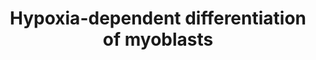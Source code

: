 ---
annotations:
- type: Pathway Ontology
  value: regulatory pathway
- type: Cell Type Ontology
  value: myoblast
- type: Pathway Ontology
  value: Notch signaling pathway
- type: Pathway Ontology
  value: Wnt signaling pathway
authors:
- ExperiMed
- Laurent
- DeSl
- Eweitz
- Khanspers
description: 'HIF1A modulates myogenic differentiation in hypoxia. Black arrow: activation
  of the signaling pathway/ protein/ molecule. Blunt red arrow: inhibition of the
  signaling path-way/ protein/ molecule. Round blue arrow: Interaction between two
  pathways.'
last-edited: 2021-06-13
organisms:
- Mus musculus
redirect_from:
- /index.php/Pathway:WP5025
- /instance/WP5025
schema-jsonld:
- '@context': https://schema.org/
  '@id': https://wikipathways.github.io/pathways/WP5025.html
  '@type': Dataset
  creator:
    '@type': Organization
    name: WikiPathways
  description: 'HIF1A modulates myogenic differentiation in hypoxia. Black arrow:
    activation of the signaling pathway/ protein/ molecule. Blunt red arrow: inhibition
    of the signaling path-way/ protein/ molecule. Round blue arrow: Interaction between
    two pathways.'
  keywords:
  - HIF1A
  - MYH
  - pathway
  - CDKN1A
  - Notch-pathway
  - TP53
  - miR210
  - HIF1AN
  - MYOG
  - HGF
  - Myotube survival
  - MYF5
  - BHLHE40
  - MAPK14
  - PHD2
  - Hypoxia
  - VEGF
  - CDNK1B
  - MYF6
  - WNT canoncial
  license: CC0
  name: Hypoxia-dependent differentiation of myoblasts
seo: CreativeWork
title: Hypoxia-dependent differentiation of myoblasts
wpid: WP5025
---